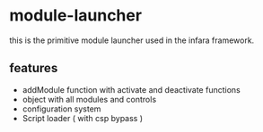 # module-launcher
this is the primitive module launcher used in the infara framework. <br>
## features
- addModule function with activate and deactivate functions
- object with all modules and controls
- configuration system
- Script loader ( with csp bypass )
